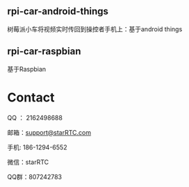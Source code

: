 rpi-car-android-things
---
树莓派小车将视频实时传回到操控者手机上：基于android things

rpi-car-raspbian
---
基于Raspbian


Contact
=====
QQ ： 2162498688

邮箱：<a href="mailto:support@starRTC.com">support@starRTC.com</a>

手机: 186-1294-6552

微信：starRTC

QQ群：807242783